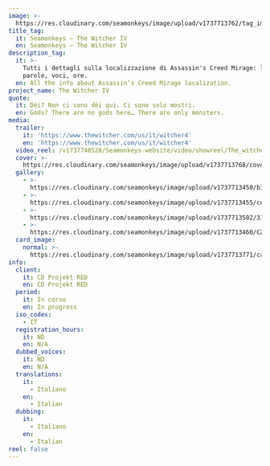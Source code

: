 ```yaml
---
image: >-
  https://res.cloudinary.com/seamonkeys/image/upload/v1737713762/tag_image_eryamt.jpg
title_tag:
  it: Seamonkeys – The Witcher IV
  en: Seamonkeys – The Witcher IV
description_tag:
  it: >-
    Tutti i dettagli sulla localizzazione di Assassin's Creed Mirage: lingue,
    parole, voci, ore.
  en: All the info about Assassin’s Creed Mirage localization.
project_name: The Witcher IV
quote:
  it: Dèi? Non ci sono dèi qui. Ci sono solo mostri.
  en: Gods? There are no gods here… There are only monsters.
media:
  trailer:
    it: 'https://www.thewitcher.com/us/it/witcher4'
    en: 'https://www.thewitcher.com/us/it/witcher4'
  video_reel: /v1737740528/Seamonkeys-website/video/showreel/The_witcher_u0cny4.mp4
  cover: >-
    https://res.cloudinary.com/seamonkeys/image/upload/v1737713768/cover_hmai6g.jpg
  gallery:
    - >-
      https://res.cloudinary.com/seamonkeys/image/upload/v1737713450/b19dff5e119f9647f3d8ebc6baa992de150ab361_pwficf.jpg
    - >-
      https://res.cloudinary.com/seamonkeys/image/upload/v1737713455/ce612f6148d6df400eedcb5cba34da6913c45fa1_ny7p9b.jpg
    - >-
      https://res.cloudinary.com/seamonkeys/image/upload/v1737713502/315d596e43b80d52ed647af4d027f1e8eb33f16a_scwttd.jpg
    - >-
      https://res.cloudinary.com/seamonkeys/image/upload/v1737713460/CZ_Witcher_IV_HERO_SHOT_01_RGB_nllwoj.jpg
  card_image:
    normal: >-
      https://res.cloudinary.com/seamonkeys/image/upload/v1737713771/card-portfolio_cuopgc.jpg
info:
  client:
    it: CD Projekt RED
    en: CD Projekt RED
  period:
    it: In corso
    en: In progress
  iso_codes:
    - IT
  registration_hours:
    it: ND
    en: N/A
  dubbed_voices:
    it: ND
    en: N/A
  translations:
    it:
      - Italiano
    en:
      - Italian
  dubbing:
    it:
      - Italiano
    en:
      - Italian
reel: false
---
```


